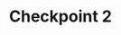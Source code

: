 ---
layout: default
title: Checkpoint 2
nav_order: 2
parent: Checkpoints
grand_parent: Botlab
last_modified_at: 2023-11-30 14:37:48 -0500
---